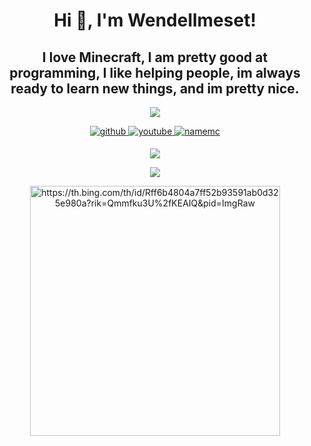 <h1 align="center">Hi 👋, I'm Wendellmeset!</h1>
<h2 align="center">I love Minecraft, I am pretty good at programming, I like helping people, im always ready to learn new things, and im pretty nice.</h2>
<p align="center"> <img src="https://komarev.com/ghpvc/?username=wendellmeset"</p>
<div align="center">
<a href="https://github.com/wendellmeset" target="_blank">
<img src=https://img.shields.io/badge/github-%2324292e.svg?&style=for-the-badge&logo=github&logoColor=white alt=github style="margin-bottom: 5px;" />
</a>
<a href="https://www.youtube.com/channel/UCu5GW5hus3ExBzEfM-9rMSg" target="_blank">
<img src=https://img.shields.io/badge/youtube-%23EE4831.svg?&style=for-the-badge&logo=youtube&logoColor=white alt=youtube style="margin-bottom: 5px;" />
</a>  
<a href="https://namemc.com/profile/wendellmeset.1" target="_blank">
<img src=https://img.shields.io/badge/namemc-%23EE4831.svg?&style=for-the-badge&logo=https://th.bing.com/th/id/Rff6b4804a7ff52b93591ab0d325e980a?rik=Qmmfku3U%2fKEAIQ&pid=ImgRaw alt=namemc style="margin-bottom: 5px;" />
</a>
</div>
<p align="center"><img align="center" src="https://github-readme-stats.vercel.app/api/top-langs/?username=wendellmeset&layout=compact&theme=dark"></p>
<p align="center"><img align="center" src="https://github.com/wendellmeset/wendellmeset/blob/main/images/wink-wink.gif"></p>
<div align="center">
    <a href="https://namemc.com/profile/wendellmeset.1">
    <img src="https://th.bing.com/th/id/Rff6b4804a7ff52b93591ab0d325e980a?rik=Qmmfku3U%2fKEAIQ&pid=ImgRaw" alt="https://th.bing.com/th/id/Rff6b4804a7ff52b93591ab0d325e980a?rik=Qmmfku3U%2fKEAIQ&pid=ImgRaw" width="400" />
</a>
</div>
